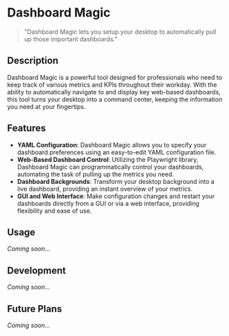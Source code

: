 # Dashboard Magic

> "Dashboard Magic lets you setup your desktop to automatically pull up those important dashboards."

## Description

Dashboard Magic is a powerful tool designed for professionals who need to keep track of various metrics and KPIs throughout their workday. With the ability to automatically navigate to and display key web-based dashboards, this tool turns your desktop into a command center, keeping the information you need at your fingertips.

## Features

- **YAML Configuration**: Dashboard Magic allows you to specify your dashboard preferences using an easy-to-edit YAML configuration file.
- **Web-Based Dashboard Control**: Utilizing the Playwright library, Dashboard Magic can programmatically control your dashboards, automating the task of pulling up the metrics you need.
- **Dashboard Backgrounds**: Transform your desktop background into a live dashboard, providing an instant overview of your metrics.
- **GUI and Web Interface**: Make configuration changes and restart your dashboards directly from a GUI or via a web interface, providing flexibility and ease of use.

## Usage

_Coming soon..._

## Development

_Coming soon..._

## Future Plans

_Coming soon..._

